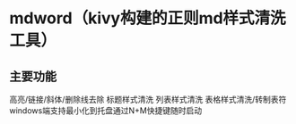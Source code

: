 # mdword（kivy构建的正则md样式清洗工具）
## 主要功能
高亮/链接/斜体/删除线去除
标题样式清洗
列表样式清洗
表格样式清洗/转制表符
windows端支持最小化到托盘通过N+M快捷键随时启动
